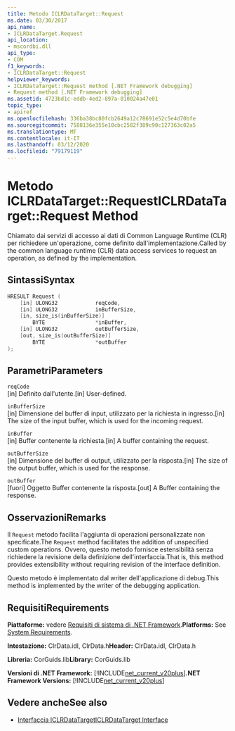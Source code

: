 ```yaml
---
title: Metodo ICLRDataTarget::Request
ms.date: 03/30/2017
api_name:
- ICLRDataTarget.Request
api_location:
- mscordbi.dll
api_type:
- COM
f1_keywords:
- ICLRDataTarget::Request
helpviewer_keywords:
- ICLRDataTarget::Request method [.NET Framework debugging]
- Request method [.NET Framework debugging]
ms.assetid: 4723bd1c-eddb-4ed2-897a-010024a47e01
topic_type:
- apiref
ms.openlocfilehash: 336ba38bc80fcb2649a12c78691e52c5e4d70bfe
ms.sourcegitcommit: 7588136e355e10cbc2582f389c90c127363c02a5
ms.translationtype: MT
ms.contentlocale: it-IT
ms.lasthandoff: 03/12/2020
ms.locfileid: "79179119"
---
```

# <a name="iclrdatatargetrequest-method"></a><span data-ttu-id="7294e-102">Metodo ICLRDataTarget::Request</span><span class="sxs-lookup"><span data-stu-id="7294e-102">ICLRDataTarget::Request Method</span></span>
<span data-ttu-id="7294e-103">Chiamato dai servizi di accesso ai dati di Common Language Runtime (CLR) per richiedere un'operazione, come definito dall'implementazione.</span><span class="sxs-lookup"><span data-stu-id="7294e-103">Called by the common language runtime (CLR) data access services to request an operation, as defined by the implementation.</span></span>  
  
## <a name="syntax"></a><span data-ttu-id="7294e-104">Sintassi</span><span class="sxs-lookup"><span data-stu-id="7294e-104">Syntax</span></span>  
  
```cpp  
HRESULT Request (  
    [in] ULONG32            reqCode,  
    [in] ULONG32            inBufferSize,  
    [in, size_is(inBufferSize)]
        BYTE                *inBuffer,  
    [in] ULONG32            outBufferSize,  
    [out, size_is(outBufferSize)]
        BYTE                *outBuffer  
);  
```  
  
## <a name="parameters"></a><span data-ttu-id="7294e-105">Parametri</span><span class="sxs-lookup"><span data-stu-id="7294e-105">Parameters</span></span>  
 `reqCode`  
 <span data-ttu-id="7294e-106">[in] Definito dall'utente.</span><span class="sxs-lookup"><span data-stu-id="7294e-106">[in] User-defined.</span></span>  
  
 `inBufferSize`  
 <span data-ttu-id="7294e-107">[in] Dimensione del buffer di input, utilizzato per la richiesta in ingresso.</span><span class="sxs-lookup"><span data-stu-id="7294e-107">[in] The size of the input buffer, which is used for the incoming request.</span></span>  
  
 `inBuffer`  
 <span data-ttu-id="7294e-108">[in] Buffer contenente la richiesta.</span><span class="sxs-lookup"><span data-stu-id="7294e-108">[in] A buffer containing the request.</span></span>  
  
 `outBufferSize`  
 <span data-ttu-id="7294e-109">[in] Dimensione del buffer di output, utilizzato per la risposta.</span><span class="sxs-lookup"><span data-stu-id="7294e-109">[in] The size of the output buffer, which is used for the response.</span></span>  
  
 `outBuffer`  
 <span data-ttu-id="7294e-110">[fuori] Oggetto Buffer contenente la risposta.</span><span class="sxs-lookup"><span data-stu-id="7294e-110">[out] A Buffer containing the response.</span></span>  
  
## <a name="remarks"></a><span data-ttu-id="7294e-111">Osservazioni</span><span class="sxs-lookup"><span data-stu-id="7294e-111">Remarks</span></span>  
 <span data-ttu-id="7294e-112">Il `Request` metodo facilita l'aggiunta di operazioni personalizzate non specificate.</span><span class="sxs-lookup"><span data-stu-id="7294e-112">The `Request` method facilitates the addition of unspecified custom operations.</span></span> <span data-ttu-id="7294e-113">Ovvero, questo metodo fornisce estensibilità senza richiedere la revisione della definizione dell'interfaccia.</span><span class="sxs-lookup"><span data-stu-id="7294e-113">That is, this method provides extensibility without requiring revision of the interface definition.</span></span>  
  
 <span data-ttu-id="7294e-114">Questo metodo è implementato dal writer dell'applicazione di debug.</span><span class="sxs-lookup"><span data-stu-id="7294e-114">This method is implemented by the writer of the debugging application.</span></span>  
  
## <a name="requirements"></a><span data-ttu-id="7294e-115">Requisiti</span><span class="sxs-lookup"><span data-stu-id="7294e-115">Requirements</span></span>  
 <span data-ttu-id="7294e-116">**Piattaforme:** vedere [Requisiti di sistema di .NET Framework](../../../../docs/framework/get-started/system-requirements.md).</span><span class="sxs-lookup"><span data-stu-id="7294e-116">**Platforms:** See [System Requirements](../../../../docs/framework/get-started/system-requirements.md).</span></span>  
  
 <span data-ttu-id="7294e-117">**Intestazione:** ClrData.idl, ClrData.h</span><span class="sxs-lookup"><span data-stu-id="7294e-117">**Header:** ClrData.idl, ClrData.h</span></span>  
  
 <span data-ttu-id="7294e-118">**Libreria:** CorGuids.lib</span><span class="sxs-lookup"><span data-stu-id="7294e-118">**Library:** CorGuids.lib</span></span>  
  
 <span data-ttu-id="7294e-119">**Versioni di .NET Framework:** [!INCLUDE[net_current_v20plus](../../../../includes/net-current-v20plus-md.md)]</span><span class="sxs-lookup"><span data-stu-id="7294e-119">**.NET Framework Versions:** [!INCLUDE[net_current_v20plus](../../../../includes/net-current-v20plus-md.md)]</span></span>  
  
## <a name="see-also"></a><span data-ttu-id="7294e-120">Vedere anche</span><span class="sxs-lookup"><span data-stu-id="7294e-120">See also</span></span>

- [<span data-ttu-id="7294e-121">Interfaccia ICLRDataTarget</span><span class="sxs-lookup"><span data-stu-id="7294e-121">ICLRDataTarget Interface</span></span>](iclrdatatarget-interface.md)
